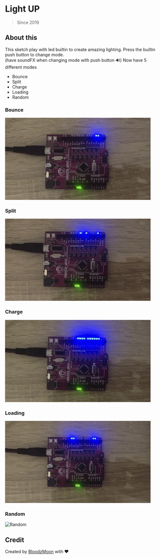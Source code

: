 
# Light UP

> Since 2019

## About this

This sketch play with led builtin to create amazing lighting. Press the builtin push button to change mode.  
(have soundFX when changing mode with push button 🔊)
Now have 5 different modes  

- Bounce  
- Split  
- Charge  
- Loading  
- Random  

### Bounce

![Bounce](https://github.com/BloodzMoon/maker-uno/blob/master/lightup/gif/mode1.gif)

### Split

![Split](https://github.com/BloodzMoon/maker-uno/blob/master/lightup/gif/mode2.gif)

### Charge

![Charge](https://github.com/BloodzMoon/maker-uno/blob/master/lightup/gif/mode3.gif)

### Loading

![Loading](https://github.com/BloodzMoon/maker-uno/blob/master/lightup/gif/mode4.gif)

### Random

![Random](https://github.com/BloodzMoon/maker-uno/blob/master/lightup/gif/mode5.gif)

## Credit

Created by [BloodzMoon](https://github.com/BloodzMoon/) with ❤
